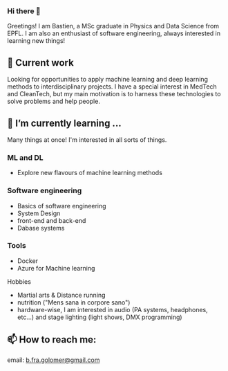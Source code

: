 ### Hi there 👋

<!--
**BastienGolomer/BastienGolomer** is a ✨ _special_ ✨ repository because its `README.md` (this file) appears on your GitHub profile.
-->
Greetings! I am Bastien, a MSc graduate in Physics and Data Science from EPFL. 
I am also an enthusiast of software engineering, always interested in learning new things!

## 🔭 Current work
Looking for opportunities to apply machine learning and deep learning methods to interdisciplinary projects.
I have a special interest in MedTech and CleanTech, but my main motivation is to harness these technologies to solve problems and help people.


## 🌱 I’m currently learning ...
Many things at once! I'm interested in all sorts of things. 

### ML and DL
* Explore new flavours of machine learning methods

### Software engineering
* Basics of software engineering
* System Design
* front-end and back-end
* Dabase systems

### Tools
* Docker
* Azure for Machine learning

<!--
Physics related 
* Accelerator physics, there is so much to learn about it. You can do optics, plasma, electrodynamics, solid state physics (for detectors and beam line elements). So cool 🤓
* Particle physics, because the fundamental parts of our universe are a vast mystery ... How exciting!
* I am excited to learn more about how the previous topics can be applied to biomedical devices, for the greater good of people's health!
* Astrophysics and Statistical physics are also wonderful. I should try General Relativity some day though 🤔 ...
-->

Hobbies
* Martial arts & Distance running
* nutrition ("Mens sana in corpore sano")
* hardware-wise, I am interested in audio (PA systems, headphones, etc...) and stage lighting (light shows, DMX programming)

## 📫 How to reach me: 
email: b.fra.golomer@gmail.com

<!--
- 👯 I’m looking to collaborate on ...
- 🤔 I’m looking for help with ...
- 💬 Ask me about ...
- 📫 How to reach me: 
- 😄 Pronouns: ...
- ⚡ Fun fact: 
-->
